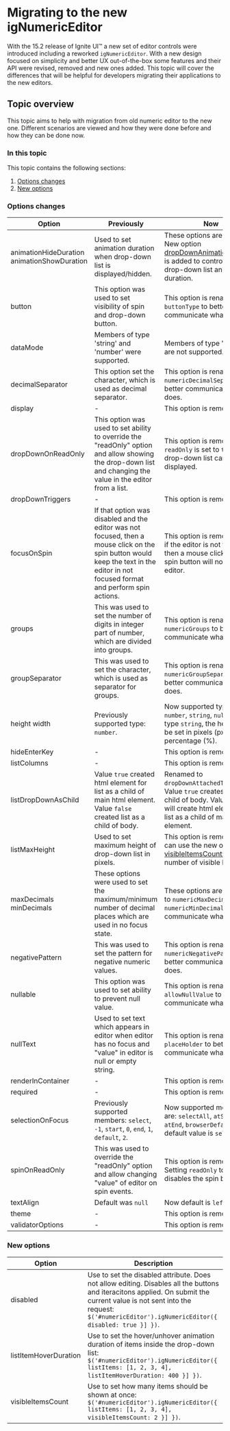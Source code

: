 ﻿<!--
|metadata|
{
    "fileName": "migrating-to-the-new-ignumericeditor",
    "controlName": "igEditors",
    "tags": ["Migration","Getting Started"]
}
|metadata|
-->

# Migrating to the new igNumericEditor

With the 15.2 release of Ignite UI™ a new set of editor controls were introduced including a reworked `igNumericEditor`. With a new design focused on simplicity and better UX out-of-the-box some features and their API were revised, removed and new ones added. This topic will cover the differences that will be helpful for developers migrating their applications to the new editors.

## Topic overview
This topic aims to help with migration from old numeric editor to the new one. Different scenarios are viewed and how they were done before and how they can be done now.

### In this topic
This topic contains the following sections:

1. [Options changes](#options_changes)
2. [New options](#new_options)

<a name='options_changes'></a>
### Options changes

Option| Previously| Now
---|---|---
animationHideDuration animationShowDuration|Used to set animation duration when drop-down list is displayed/hidden.|These options are removed. New option [dropDownAnimationDuration](#dropDownAnimationDuration) is added to control the drop-down list animation duration.
button|This option was used to set visibility of spin and drop-down button.|This option is renamed to `buttonType` to better communicate what it does.
dataMode|Members of type 'string' and 'number' were supported.|Members of type 'number' are not supported.
decimalSeparator|This option set the character, which is used as decimal separator.|This option is renamed to `numericDecimalSeparator` to better communicate what it does.
display|-|This option is removed.
dropDownOnReadOnly|This option was used to set ability to override the "readOnly" option and allow showing the drop-down list and changing the value in the editor from a list.|This option is removed. If `readOnly` is set to `true` the drop-down list cannot be displayed.
dropDownTriggers|-|This option is removed.
focusOnSpin|If that option was disabled and the editor was not focused, then a mouse click on the spin button would keep the text in the editor in not focused format and perform spin actions.|This option is removed. Now if the editor is not focused, then a mouse click on the spin button will not focus the editor.
groups|This was used to set the number of digits in integer part of number, which are divided into groups.|This option is renamed to `numericGroups` to better communicate what it does.
groupSeparator|This was used to set the character, which is used as separator for groups.|This option is renamed to `numericGroupSeparator` to better communicate what it does.
height width|Previously supported type: `number`.|Now supported types are: `number`, `string`, `null`. If using type `string`, the height can be set in pixels (px) and percentage (%).
hideEnterKey|-|This option is removed.
listColumns|-|This option is removed.
listDropDownAsChild |Value `true` created html element for list as a child of main html element. Value `false` created list as a child of body.|Renamed to `dropDownAttachedToBody`. Value `true` creates list as a child of body. Value `false` will create html element for list as a child of main html element. 
listMaxHeight|Used to set maximum height of drop-down list in pixels.|This option is removed. You can use the new option [visibleItemsCount:](#visibleItemsCount) to set the number of visible list items.
maxDecimals minDecimals|These options were used to set the maximum/minimum number of decimal places which are used in no focus state.|These options are renamed to `numericMaxDecimals` and `numericMinDecimals` to better communicate what they do.
negativePattern|This was used to set the pattern for negative numeric values.|This option is renamed to `numericNegativePattern` to better communicate what it does.
nullable|This option was used to set ability to prevent null value.|This option is renamed to `allowNullValue` to better communicate what it does.
nullText|Used to set text which appears in editor when editor has no focus and "value" in editor is null or empty string.|This option is renamed to `placeHolder` to better communicate what it does.
renderInContainer|-|This option is removed.
required|-|This option is removed.
selectionOnFocus|Previously supported members: `select`, `-1`, `start`, `0`, `end`, `1`, `default`, `2`.|Now supported members are: `selectAll`, `atStart`, `atEnd`, `browserDefault`. The default value is `selectAll`.
spinOnReadOnly|This was used to override the "readOnly" option and allow changing "value" of editor on spin events. |This option is removed. Setting `readOnly` to `true` disables the spin buttons.
textAlign|Default was `null`|Now default is `left`.
theme|-|This option is removed.
validatorOptions |-|This option is removed.

<a name='new_options'></a>
### New options

Option| Description
---|---
disabled|<a name='disabled'></a>Use to set the disabled attribute. Does not allow editing. Disables all the buttons and iteracitons applied. On submit the current value is not sent into the request: `$('#numericEditor').igNumericEditor({ disabled: true }] })`.
listItemHoverDuration|<a name='listItemHoverDuration'></a>Use to set the hover/unhover animation duration of items inside the drop-down list: `$('#numericEditor').igNumericEditor({ listItems: [1, 2, 3, 4], listItemHoverDuration: 400 }] })`.
visibleItemsCount|<a name='visibleItemsCount'></a>Use to set how many items should be shown at once: `$('#numericEditor').igNumericEditor({ listItems: [1, 2, 3, 4], visibleItemsCount: 2 }] })`.
